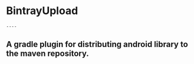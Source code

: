 # BintrayUpload

	----

## A gradle plugin for distributing android library to the maven repository.	

